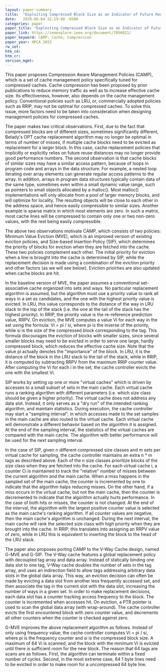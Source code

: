 ```yaml
---
layout: paper-summary
title:  "Exploiting Compressed Block Size as an Indicator of Future Reuse"
date:   2020-06-04 12:19:00 -0500
categories: paper
paper_title: "Exploiting Compressed Block Size as an Indicator of Future Reuse"
paper_link: https://ieeexplore.ieee.org/document/7056021/
paper_keyword: CAMP; Cache; Compression
paper_year: HPCA 2015
rw_set:
htm_cd:
htm_cr:
version_mgmt:
---
```


This paper proposes Compression Aware Management Policies (CAMP), which is a set of cache management policy specifically
tuned for compressed caches. Cache compression has been proposed by prior publications to reduce memory traffic as well
as to increase effective cache size. Its effectiveness, however, also depends on the cache management policy. Conventional
policies such as LRU, or, commercially adopted policies such as RRIP, may not be optimal for compressed caches. To solve
this issue, more factors need to be taken into consideration when designing management policies for compressed caches.

The paper makes two critical observations. First, due to the fact that compressed blocks are of different sizes, sometimes
significantly different, Belady's OPT cache replacement algorithm may no longer be optimal in terms of number of misses, 
if multiple cache blocks need to be evicted as replacement for a larger block. In this case, cache replacement policies 
that implicitly or explicitly relies on future reuse distances may no longer provide good performance numbers.
The second observation is that cache blocks of similar sizes may have a similar access pattern, because of loops in program
code and arrays in the data structure. 
For example, a nested loop iterating over array elements can generate regular access patterns to the array. 
In addition, arrays in program data structures typically contain data of the same type, sometimes even within a small 
dynamic value range, such as pointers to small objects allocated by a malloc(). Most malloc() implementations will
only allocate from a pool of larger memory blocks, and will optimize for locality. The resulting objects will be close 
to each other in the address space, and hence easily compressible to similar sizes. Another example is sparse matrix
in which most elements are zero. In such a matrix, most cache lines will be compressed to contain only one or two non-zero
values, with the rest being easily compressible. 

The above two observations motivate CAMP, which consists of two policies: Minimum Value Eviction (MVE), which is an
improved version of existing eviction policies, and Size-based Insertion Policy (SIP), which determines the priority
of blocks for eviction when they are fetched into the cache. These two policies complement each other. The initial priority
for eviction when a line is brought into the cache is determined by SIP, while the replacement decision is made using a 
combination of the eviction priority and other factors (as we will see below). Eviction prioirties are also updated 
when cache blocks are hit.

In the baseline version of MVE, the paper assumes a conventional set-associative cache organized into sets and ways. 
No particular replacement algorithm is assumed, but the algorithm must use a priority value to rank all ways in a set
as candidates, and the one with the highest priority value is evicted. In LRU, this value corresponds to the distance
of the way in LRU stack to the top of the stack (i.e. the one at the tail of the stack has the highest priority). 
In RRIP, the priority value is the re-reference prediction value, RRPV. On eviction, the MVE computes a value Vi for
each way in the set using the formula: Vi = pi / si, where pi is the inverse of the priority, while si is the size
of the compressed block corresponding to the tag. 
This formula discourages the eviction of blocks with smaller sizes, since several smaller blocks may need to be evicted
in order to serve one large, hardly compressed block, which reduces the effective cache size.
Note that the value pi actually denotes the "importance" of the block.
In LRU, it is the distance of the block in the LRU stack to the tail of the stack, while in RRIP, it is computed by
subtracting RRPV from the maximum RRIP counter value. 
After computing the Vi for each i in the set, the cache controller evicts the one with the smallest Vi. 

SIP works by setting up one or more "virtual caches" which is driven by accesses to a small subset of sets in the main cache. 
Each virtual cache runs a ranking algorithm with different parameters (i.e. which size class should be given a higher priority).
The virtual cache does not address any data slot. Instead, it only serves as a "dry run" of the intended ranking algorithm, 
and maintain statistics.
During execution, the cache controller may start a "sampling interval", in which accesses made to the set samples in the 
main cache are also routed to the virtual cache. Each virtual cache will demonstrate a different behavior based on the 
algorithm it is assigned. At the end of the sampling interval, the statistics of the virtual caches are compared with
the main cache. The algorithm with better performance will be used for the next sampling interval.

In the case of SIP, given n different compressed size classes and m sets per virtual cache for sampling, the cache 
controller maintains an extra n * m tags as described above. Each of the n size classes prioritize blocks of the 
size class when they are fetched into the cache. For each virtual cache i, a counter Ci is maintained to track the 
"relative" number of misses between the current algorithm and the main cache. When a miss happens in the sampled
set of the main cache, the counter is incremented by one to indicate that the algorithm halps reducing misses. 
On the other hand, if a miss occurs in the virtual cache, but not the main cache, then the counter is decremented
to indicate that the algorithm actually hurts performance. In the case of both hits or misses, the counter 
is not changed. At the end of the interval, the algorithm with the largest positive counter value is selected as the 
main cache's ranking algorithm. If all counter values are negative, then the main cache's algorithm is unchanged.
During the next interval, the main cache will rank the selected size class with high priority when they are brought
into the cache. In RRIP, this translates into assigning an RRPV value of zero, while in LRU this is equivalent to inserting
the block to the head of the LRU stack.

The paper also proposes porting CAMP to the V-Way Cache design, named G-MVE and G-SIP. The V-Way cache features a global
replacement policy with decoupled tag array and data array. Instead of statically binding one data slot to one tag,
V-Way cache doubles the number of sets in the tag array, and uses an indirection field to allow tags addressing arbitrary
data slots in the global data array. This way, an eviction decision can often be made by evicting a data slot from
another less frequently accessed set, and then associate the tag in the current slot with the data slot, increasing
the number of ways in a given set. 
In order to make replacement decisions, each data slot has a counter tracking access frequency to the block. The 
counter is incremented when accesses hit. On eviction, a PTR pointer is used to scan the global data array (with wrap-around).
The cache controller evicts the first encountered block with zero counter value, and decrements all other counters
when the counter is checked against zero.

G-MVE improves the above replacement algorithm as follows. Instead of only using frequency value, the cache controller
computes Vi = pi / si, where pi is the frequency counter and si is the compressed block size. A maximum of 64 Vi is scanned,
and the block with the minimum Vi is evicted until there is sufficient room for the new block. 
The reason that 64 tags are scans are as follows. First, the algorithm can terminate within a fixed number of cycles. 
Second, in the most extreme case, 64 1 byte lines need to be evicted in order to make room for a uncompressed 64 byte line. 

